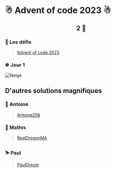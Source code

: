 # ☃ Advent of code 2023 ☃

## <p align="center">2 🌟</p>

### 📅 Les défis
> [Advent of code 2023](https://adventofcode.com/2023)

### ❄ Jour 1

![Neige](snow.gif)

## D'autres solutions magnifiques
### 🎄 Antoine
> [Antoine256](https://github.com/Antoine256/advent-of-code-2023)

### 🎅 Mathis
> [RealDragonMA](https://github.com/RealDragonMA/Advent-of-code-2023)

### ⛷ Paul
> [PaulDrevet](https://github.com/PaulDrevet/advent_of_code_2023)